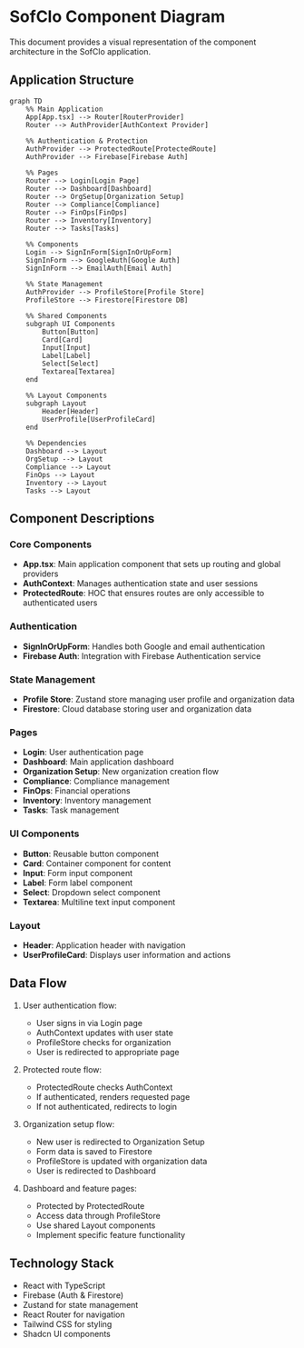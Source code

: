 # SofClo Component Diagram

This document provides a visual representation of the component architecture in the SofClo application.

## Application Structure

```mermaid
graph TD
    %% Main Application
    App[App.tsx] --> Router[RouterProvider]
    Router --> AuthProvider[AuthContext Provider]
    
    %% Authentication & Protection
    AuthProvider --> ProtectedRoute[ProtectedRoute]
    AuthProvider --> Firebase[Firebase Auth]
    
    %% Pages
    Router --> Login[Login Page]
    Router --> Dashboard[Dashboard]
    Router --> OrgSetup[Organization Setup]
    Router --> Compliance[Compliance]
    Router --> FinOps[FinOps]
    Router --> Inventory[Inventory]
    Router --> Tasks[Tasks]
    
    %% Components
    Login --> SignInForm[SignInOrUpForm]
    SignInForm --> GoogleAuth[Google Auth]
    SignInForm --> EmailAuth[Email Auth]
    
    %% State Management
    AuthProvider --> ProfileStore[Profile Store]
    ProfileStore --> Firestore[Firestore DB]
    
    %% Shared Components
    subgraph UI Components
        Button[Button]
        Card[Card]
        Input[Input]
        Label[Label]
        Select[Select]
        Textarea[Textarea]
    end
    
    %% Layout Components
    subgraph Layout
        Header[Header]
        UserProfile[UserProfileCard]
    end
    
    %% Dependencies
    Dashboard --> Layout
    OrgSetup --> Layout
    Compliance --> Layout
    FinOps --> Layout
    Inventory --> Layout
    Tasks --> Layout
```

## Component Descriptions

### Core Components
- **App.tsx**: Main application component that sets up routing and global providers
- **AuthContext**: Manages authentication state and user sessions
- **ProtectedRoute**: HOC that ensures routes are only accessible to authenticated users

### Authentication
- **SignInOrUpForm**: Handles both Google and email authentication
- **Firebase Auth**: Integration with Firebase Authentication service

### State Management
- **Profile Store**: Zustand store managing user profile and organization data
- **Firestore**: Cloud database storing user and organization data

### Pages
- **Login**: User authentication page
- **Dashboard**: Main application dashboard
- **Organization Setup**: New organization creation flow
- **Compliance**: Compliance management
- **FinOps**: Financial operations
- **Inventory**: Inventory management
- **Tasks**: Task management

### UI Components
- **Button**: Reusable button component
- **Card**: Container component for content
- **Input**: Form input component
- **Label**: Form label component
- **Select**: Dropdown select component
- **Textarea**: Multiline text input component

### Layout
- **Header**: Application header with navigation
- **UserProfileCard**: Displays user information and actions

## Data Flow

1. User authentication flow:
   - User signs in via Login page
   - AuthContext updates with user state
   - ProfileStore checks for organization
   - User is redirected to appropriate page

2. Protected route flow:
   - ProtectedRoute checks AuthContext
   - If authenticated, renders requested page
   - If not authenticated, redirects to login

3. Organization setup flow:
   - New user is redirected to Organization Setup
   - Form data is saved to Firestore
   - ProfileStore is updated with organization data
   - User is redirected to Dashboard

4. Dashboard and feature pages:
   - Protected by ProtectedRoute
   - Access data through ProfileStore
   - Use shared Layout components
   - Implement specific feature functionality

## Technology Stack

- React with TypeScript
- Firebase (Auth & Firestore)
- Zustand for state management
- React Router for navigation
- Tailwind CSS for styling
- Shadcn UI components
